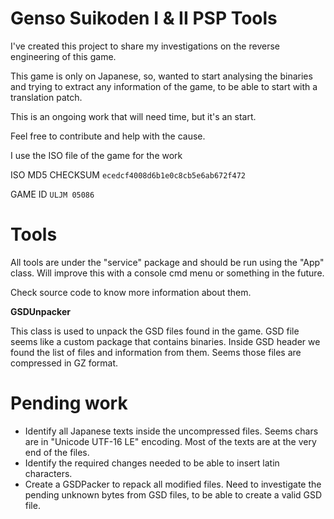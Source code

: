 # Genso Suikoden I & II PSP Tools

I've created this project to share my investigations on the reverse engineering of this game.

This game is only on Japanese, so, wanted to start analysing the binaries and trying to extract any information of the game, to be able to start with a translation patch.

This is an ongoing work that will need time, but it's an start.

Feel free to contribute and help with the cause.

I use the ISO file of the game for the work

ISO MD5 CHECKSUM 
`ecedcf4008d6b1e0c8cb5e6ab672f472`

GAME ID 
`ULJM 05086`

# Tools

All tools are under the "service" package and should be run using the "App" class.
Will improve this with a console cmd menu or something in the future.

Check source code to know more information about them.

**GSDUnpacker**

This class is used to unpack the GSD files found in the game. GSD file seems like a custom package that contains binaries. Inside GSD header we found the list of files and information from them. Seems those files are compressed in GZ format.

# Pending work
* Identify all Japanese texts inside the uncompressed files. Seems chars are in "Unicode UTF-16 LE" encoding. Most of the texts are at the very end of the files.
* Identify the required changes needed to be able to insert latin characters.
* Create a GSDPacker to repack all modified files. Need to investigate the pending unknown bytes from GSD files, to be able to create a valid GSD file.
